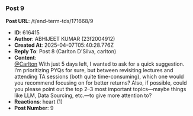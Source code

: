 ### Post 9
**Post URL**: /t/end-term-tds/171668/9
- **ID**: 616415
- **Author**: ABHIJEET KUMAR  (23f2004912)
- **Created At**: 2025-04-07T05:40:28.776Z
- **Reply To**: Post 8 (Carlton D'Silva, carlton)
- **Content**:  
  <a class="mention" href="/u/carlton">@Carlton</a> With just 5 days left, I wanted to ask for a quick suggestion.
I’m prioritizing PYQs for sure, but between revisiting lectures and attending TA sessions (both quite time-consuming), which one would you recommend focusing on for better returns?
Also, if possible, could you please point out the top 2–3 most important topics—maybe things like LLM, Data Sourcing, etc.—to give more attention to?
- **Reactions**: heart (1)
- **Post Number**: 9

